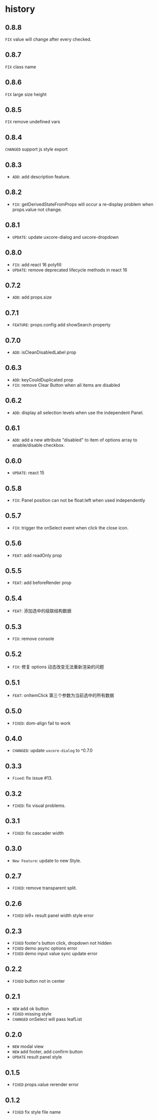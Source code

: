 # history

## 0.8.8

`FIX` value will change after every checked.

## 0.8.7

`FIX` class name

## 0.8.6

`FIX` large size height

## 0.8.5

`FIX` remove undefined vars

## 0.8.4

`CHANGED` support js style export

## 0.8.3

* `ADD`: add description feature.

## 0.8.2

* `FIX`: getDerivedStateFromProps will occur a re-display problem when props.value not change.

## 0.8.1

* `UPDATE`: update uxcore-dialog and uxcore-dropdown

## 0.8.0

* `FIX`: add react 16 polyfill
* `UPDATE`: remove deprecated lifecycle methods in react 16

## 0.7.2

* `ADD`: add props.size

## 0.7.1

* `FEATURE`: props.config add showSearch property

## 0.7.0

* `ADD`: isCleanDisabledLabel prop

## 0.6.3

* `ADD`: keyCouldDuplicated prop
* `FIX`: remove Clear Button when all items are disabled

## 0.6.2

* `ADD`: display all selection levels when use the independent Panel.

## 0.6.1

* `ADD`: add a new attribute "disabled" to item of options array to enable/disable checkbox.

## 0.6.0

* `UPDATE`: react 15

## 0.5.8

* `FIX`: Panel position can not be float:left when used independently

## 0.5.7

* `FIX`: trigger the onSelect event when click the close icon.

## 0.5.6

* `FEAT`: add readOnly prop

## 0.5.5

* `FEAT`: add beforeRender prop

## 0.5.4

* `FEAT`: 添加选中的级联结构数据

## 0.5.3

* `FIX`: remove console

## 0.5.2

* `FIX`: 修复 options 动态改变无法重新渲染的问题

## 0.5.1

* `FEAT`: onItemClick 第三个参数为当前选中的所有数据

## 0.5.0

* `FIXED`: dom-align fail to work

## 0.4.0

* `CHANGED`: update `uxcore-dialog` to ^0.7.0

## 0.3.3

* `Fixed`: fix issue #13.

## 0.3.2

* `FIXED`: fix visual problems.

## 0.3.1

* `FIXED`: fix cascader width

## 0.3.0

* `New Feature`: update to new Style.

## 0.2.7

* `FIXED`: remove transparent split.

## 0.2.6

* `FIXED` ie9+ result panel width style error

## 0.2.3

* `FIXED` footer's button click, dropdown not hidden
* `FIXED` demo async options error
* `FIXED` demo input value sync update error

## 0.2.2

* `FIXED` button not in center

## 0.2.1

* `NEW` add ok button
* `FIXED` missing style
* `CHANGED` onSelect will pass leafList

## 0.2.0

* `NEW` modal view
* `NEW` add footer, add confirm button
* `UPDATE` result panel style

## 0.1.5

* `FIXED` props.value rerender error

## 0.1.2

* `FIXED` fix style file name
